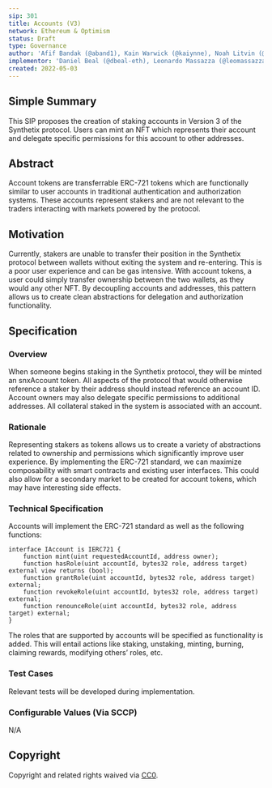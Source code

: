 ```yaml
---
sip: 301
title: Accounts (V3)
network: Ethereum & Optimism
status: Draft
type: Governance
author: 'Afif Bandak (@aband1), Kain Warwick (@kaiynne), Noah Litvin (@noahlitvin)'
implementor: 'Daniel Beal (@dbeal-eth), Leonardo Massazza (@leomassazza), Alejandro Santander (@ajsantander)'
created: 2022-05-03
---
```


<!--You can leave these HTML comments in your merged SIP and delete the visible duplicate text guides, they will not appear and may be helpful to refer to if you edit it again. This is the suggested template for new SIPs. Note that an SIP number will be assigned by an editor. When opening a pull request to submit your SIP, please use an abbreviated title in the filename, `sip-draft_title_abbrev.md`. The title should be 44 characters or less.-->

## Simple Summary

<!--"If you can't explain it simply, you don't understand it well enough." Simply describe the outcome the proposed changes intends to achieve. This should be non-technical and accessible to a casual community member.-->

This SIP proposes the creation of staking accounts in Version 3 of the Synthetix protocol. Users can mint an NFT which represents their account and delegate specific permissions for this account to other addresses.

## Abstract

<!--A short (~200 word) description of the proposed change, the abstract should clearly describe the proposed change. This is what *will* be done if the SIP is implemented, not *why* it should be done or *how* it will be done. If the SIP proposes deploying a new contract, write, "we propose to deploy a new contract that will do x".-->

Account tokens are transferrable ERC-721 tokens which are functionally similar to user accounts in traditional authentication and authorization systems. These accounts represent stakers and are not relevant to the traders interacting with markets powered by the protocol.

## Motivation

<!--This is the problem statement. This is the *why* of the SIP. It should clearly explain *why* the current state of the protocol is inadequate.  It is critical that you explain *why* the change is needed, if the SIP proposes changing how something is calculated, you must address *why* the current calculation is innaccurate or wrong. This is not the place to describe how the SIP will address the issue!-->

Currently, stakers are unable to transfer their position in the Synthetix protocol between wallets without exiting the system and re-entering. This is a poor user experience and can be gas intensive. With account tokens, a user could simply transfer ownership between the two wallets, as they would any other NFT. By decoupling accounts and addresses, this pattern allows us to create clean abstractions for delegation and authorization functionality.

## Specification

<!--The specification should describe the syntax and semantics of any new feature, there are five sections
1. Overview
2. Rationale
3. Technical Specification
4. Test Cases
5. Configurable Values
-->

### Overview

<!--This is a high level overview of *how* the SIP will solve the problem. The overview should clearly describe how the new feature will be implemented.-->

When someone begins staking in the Synthetix protocol, they will be minted an snxAccount token. All aspects of the protocol that would otherwise reference a staker by their address should instead reference an account ID. Account owners may also delegate specific permissions to additional addresses. All collateral staked in the system is associated with an account.

### Rationale

<!--This is where you explain the reasoning behind how you propose to solve the problem. Why did you propose to implement the change in this way, what were the considerations and trade-offs. The rationale fleshes out what motivated the design and why particular design decisions were made. It should describe alternate designs that were considered and related work. The rationale may also provide evidence of consensus within the community, and should discuss important objections or concerns raised during discussion.-->

Representing stakers as tokens allows us to create a variety of abstractions related to ownership and permissions which significantly improve user experience. By implementing the ERC-721 standard, we can maximize composability with smart contracts and existing user interfaces. This could also allow for a secondary market to be created for account tokens, which may have interesting side effects.

### Technical Specification

<!--The technical specification should outline the public API of the changes proposed. That is, changes to any of the interfaces Synthetix currently exposes or the creations of new ones.-->

Accounts will implement the ERC-721 standard as well as the following functions:

```solidity
interface IAccount is IERC721 {
	function mint(uint requestedAccountId, address owner);
	function hasRole(uint accountId, bytes32 role, address target) external view returns (bool);
	function grantRole(uint accountId, bytes32 role, address target) external;
	function revokeRole(uint accountId, bytes32 role, address target) external;
	function renounceRole(uint accountId, bytes32 role, address target) external;
}
```

The roles that are supported by accounts will be specified as functionality is added. This will entail actions like staking, unstaking, minting, burning, claiming rewards, modifying others’ roles, etc.

### Test Cases

<!--Test cases for an implementation are mandatory for SIPs but can be included with the implementation..-->

Relevant tests will be developed during implementation.

### Configurable Values (Via SCCP)

<!--Please list all values configurable via SCCP under this implementation.-->

N/A

## Copyright

Copyright and related rights waived via [CC0](https://creativecommons.org/publicdomain/zero/1.0/).
